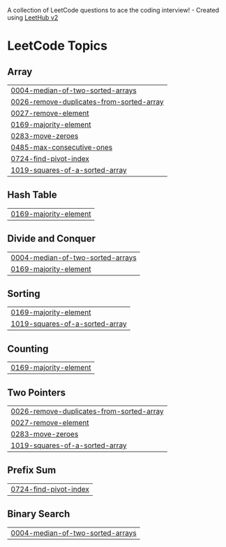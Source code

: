 A collection of LeetCode questions to ace the coding interview! - Created using [LeetHub v2](https://github.com/arunbhardwaj/LeetHub-2.0)
<!---LeetCode Topics Start-->
# LeetCode Topics
## Array
|  |
| ------- |
| [0004-median-of-two-sorted-arrays](https://github.com/manhwork/DSA-JavaScript-AC/tree/master/0004-median-of-two-sorted-arrays) |
| [0026-remove-duplicates-from-sorted-array](https://github.com/manhwork/DSA-JavaScript-AC/tree/master/0026-remove-duplicates-from-sorted-array) |
| [0027-remove-element](https://github.com/manhwork/DSA-JavaScript-AC/tree/master/0027-remove-element) |
| [0169-majority-element](https://github.com/manhwork/DSA-JavaScript-AC/tree/master/0169-majority-element) |
| [0283-move-zeroes](https://github.com/manhwork/DSA-JavaScript-AC/tree/master/0283-move-zeroes) |
| [0485-max-consecutive-ones](https://github.com/manhwork/DSA-JavaScript-AC/tree/master/0485-max-consecutive-ones) |
| [0724-find-pivot-index](https://github.com/manhwork/DSA-JavaScript-AC/tree/master/0724-find-pivot-index) |
| [1019-squares-of-a-sorted-array](https://github.com/manhwork/DSA-JavaScript-AC/tree/master/1019-squares-of-a-sorted-array) |
## Hash Table
|  |
| ------- |
| [0169-majority-element](https://github.com/manhwork/DSA-JavaScript-AC/tree/master/0169-majority-element) |
## Divide and Conquer
|  |
| ------- |
| [0004-median-of-two-sorted-arrays](https://github.com/manhwork/DSA-JavaScript-AC/tree/master/0004-median-of-two-sorted-arrays) |
| [0169-majority-element](https://github.com/manhwork/DSA-JavaScript-AC/tree/master/0169-majority-element) |
## Sorting
|  |
| ------- |
| [0169-majority-element](https://github.com/manhwork/DSA-JavaScript-AC/tree/master/0169-majority-element) |
| [1019-squares-of-a-sorted-array](https://github.com/manhwork/DSA-JavaScript-AC/tree/master/1019-squares-of-a-sorted-array) |
## Counting
|  |
| ------- |
| [0169-majority-element](https://github.com/manhwork/DSA-JavaScript-AC/tree/master/0169-majority-element) |
## Two Pointers
|  |
| ------- |
| [0026-remove-duplicates-from-sorted-array](https://github.com/manhwork/DSA-JavaScript-AC/tree/master/0026-remove-duplicates-from-sorted-array) |
| [0027-remove-element](https://github.com/manhwork/DSA-JavaScript-AC/tree/master/0027-remove-element) |
| [0283-move-zeroes](https://github.com/manhwork/DSA-JavaScript-AC/tree/master/0283-move-zeroes) |
| [1019-squares-of-a-sorted-array](https://github.com/manhwork/DSA-JavaScript-AC/tree/master/1019-squares-of-a-sorted-array) |
## Prefix Sum
|  |
| ------- |
| [0724-find-pivot-index](https://github.com/manhwork/DSA-JavaScript-AC/tree/master/0724-find-pivot-index) |
## Binary Search
|  |
| ------- |
| [0004-median-of-two-sorted-arrays](https://github.com/manhwork/DSA-JavaScript-AC/tree/master/0004-median-of-two-sorted-arrays) |
<!---LeetCode Topics End-->